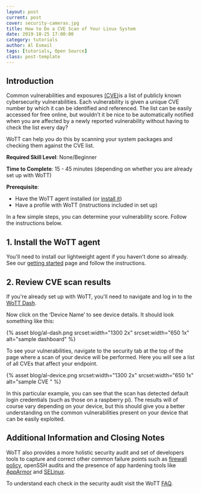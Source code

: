 ```yaml
---
layout: post
current: post
cover: security-cameras.jpg
title: How to Do a CVE Scan of Your Linux System
date: 2019-10-25 17:00:00
category: tutorials
author: Al Esmail
tags: [tutorials, Open Source]
class: post-template
---
```


## Introduction

Common vulnerabilities and exposures [(CVE)](https://cve.mitre.org/cve/)is a list of publicly known cybersecurity vulnerabilities. Each vulnerability is given a unique CVE number by which it can be identified and referenced. The list can be easily accessed for free online, but wouldn’t it be nice to be automatically notified when you are affected by a newly reported vulnerability without having to check the list every day?

WoTT can help you do this by scanning your system packages and checking them against the CVE list.  

**Required Skill Level**: None/Beginner

**Time to Complete**: 15 - 45 minutes (depending on whether you are already set up with WoTT)

**Prerequisite**: 

 * Have the WoTT agent installed (or [install it](#wott))
 * Have a profile with WoTT (instructions included in set up)

In a few simple steps, you can determine your vulnerability score. Follow the instructions below.

## <a name = "wott"> </a> 1. Install the WoTT agent

You'll need to install our lightweight agent if you haven't done so already. See our [getting started]({{site.url}}/documentation/getting-started) page and follow the instructions. 

## 2. Review CVE scan results

If you're already set up with WoTT, you'll need to navigate and log in to the [WoTT Dash](https://dash.wott.io).

Now click on the ‘Device Name’ to see device details. It should look something like this: 

{% asset blog/al-dash.png srcset:width="1300 2x" srcset:width="650 1x" alt="sample dashboard" %}

To see your vulnerabilities, navigate to the security tab at the top of the page where a scan of your device will be performed.
Here you will see a list of all CVEs that affect your endpoint. 

{% asset blog/al-device.png srcset:width="1300 2x" srcset:width="650 1x" alt="sample CVE " %}

In this particular example, you can see that the scan has detected default login credentials (such as those on a raspberry pi). The results will of course vary depending on your device, but this should give you a better understanding on the common vulnerabilities present on your device that can be easily exploited.

## Additional Information and Closing Notes

WoTT also provides a more holistic security audit and set of developers tools to capture and correct other common failure points such as [firewall policy](https://wott.io/documentation/faq#firewall-policy), openSSH audits and the presence of app hardening tools like [AppArmor](https://wott.io/documentation/faq#apparmor) and [SELinux](https://wott.io/documentation/faq#selinux).  

To understand each check in the security audit visit the WoTT [FAQ](https://wott.io/documentation/faq).	




